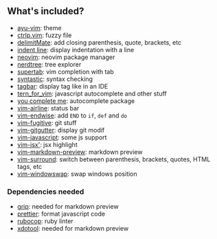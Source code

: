 ## What's included?
- [ayu-vim](https://github.com/ayu-theme/ayu-vim): theme
- [ctrlp.vim](https://github.com/kien/ctrlp.vim): fuzzy file
- [delimitMate](https://github.com/Raimondi/delimitMate): add closing parenthesis, quote, brackets, etc
- [indent line](https://github.com/Yggdroot/indentLine): display indentation with a line
- [neovim](https://github.com/neovim/neovim): neovim package manager
- [nerdtree](https://github.com/scrooloose/nerdtree): tree explorer
- [supertab](https://github.com/ervandew/supertab): vim completion with tab
- [syntastic](https://github.com/vim-syntastic/syntastic): syntax checking
- [tagbar](https://github.com/majutsushi/tagbar): display tag like in an IDE
- [tern_for_vim](https://github.com/ternjs/tern_for_vim): javascript autocomplete and other stuff
- [you complete me](https://github.com/Valloric/YouCompleteMe): autocomplete package
- [vim-airline](https://github.com/vim-airline/vim-airline): status bar
- [vim-endwise](https://github.com/tpope/vim-endwise): add `END` to `if`, `def` and `do`
- [vim-fugitive](https://github.com/tpope/vim-fugitive): git stuff
- [vim-gitgutter](https://github.com/airblade/vim-gitgutter): display git modif
- [vim-javascript](https://github.com/pangloss/vim-javascript): some js support
- [vim-jsx'](https://github.com/mxw/vim-jsx'): jsx highlight
- [vim-markdown-preview](https://github.com/JamshedVesuna/vim-markdown-preview): markdown preview
- [vim-surround](https://github.com/tpope/vim-surround): switch between parenthesis, brackets, quotes, HTML tags, etc
- [vim-windowswap](https://github.com/wesQ3/vim-windowswap): swap windows position

### Dependencies needed
- [grip](https://github.com/joeyespo/grip): needed for markdown preview
- [prettier](https://github.com/prettier/prettier): format javascript code
- [rubocop](https://github.com/bbatsov/rubocop): ruby linter
- [xdotool](https://github.com/jordansissel/xdotool): needed for markdown preview
